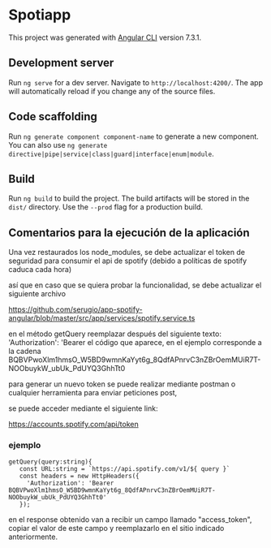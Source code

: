 # Spotiapp

This project was generated with [Angular CLI](https://github.com/angular/angular-cli) version 7.3.1.

## Development server

Run `ng serve` for a dev server. Navigate to `http://localhost:4200/`. The app will automatically reload if you change any of the source files.

## Code scaffolding

Run `ng generate component component-name` to generate a new component. You can also use `ng generate directive|pipe|service|class|guard|interface|enum|module`.

## Build

Run `ng build` to build the project. The build artifacts will be stored in the `dist/` directory. Use the `--prod` flag for a production build.

## Comentarios para la ejecución de la aplicación

Una vez restaurados los node_modules, se debe actualizar el token de seguridad para consumir el api de spotify (debido a políticas de spotify caduca cada hora)

así que en caso que se quiera probar la funcionalidad, se debe actualizar el siguiente archivo

https://github.com/serugio/app-spotify-angular/blob/master/src/app/services/spotify.service.ts

en el método getQuery reemplazar después del siguiente texto:     'Authorization': 'Bearer     el código que aparece, en el ejemplo corresponde a la cadena BQBVPwoXlm1hmsO_W5BD9wmnKaYyt6g_8QdfAPnrvC3nZBrOemMUiR7T-NOObuykW_ubUk_PdUYQ3GhhTt0

para generar un nuevo token se puede realizar mediante postman o cualquier herramienta para enviar peticiones post,

se puede acceder mediante el siguiente link:

https://accounts.spotify.com/api/token


 ### ejemplo
 ~~~
getQuery(query:string){
    const URL:string = `https://api.spotify.com/v1/${ query }` 
    const headers = new HttpHeaders({
      'Authorization': 'Bearer BQBVPwoXlm1hmsO_W5BD9wmnKaYyt6g_8QdfAPnrvC3nZBrOemMUiR7T-NOObuykW_ubUk_PdUYQ3GhhTt0'
    });

~~~

en el response obtenido van a recibir un campo llamado "access_token", copiar el valor de este campo y reemplazarlo en el sitio indicado anteriormente.

